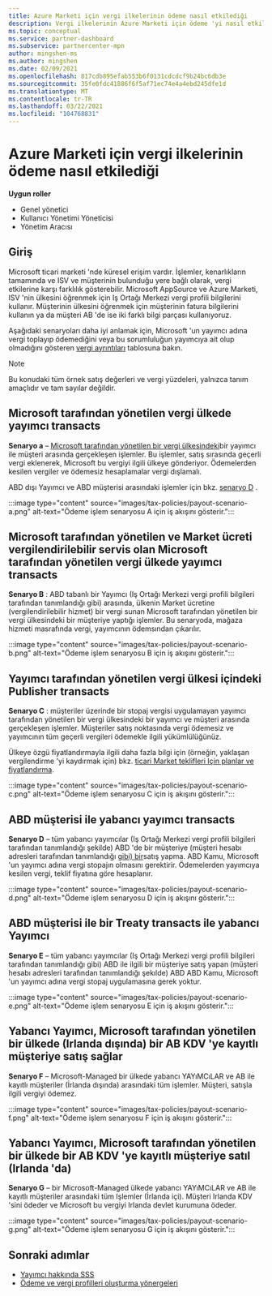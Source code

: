 ```yaml
---
title: Azure Marketi için vergi ilkelerinin ödeme nasıl etkilediği
description: Vergi ilkelerinin Azure Marketi için ödeme 'yi nasıl etkilediğini öğrenin.
ms.topic: conceptual
ms.service: partner-dashboard
ms.subservice: partnercenter-mpn
author: mingshen-ms
ms.author: mingshen
ms.date: 02/09/2021
ms.openlocfilehash: 817cdb895efab553b6f0131cdcdcf9b24bc6db3e
ms.sourcegitcommit: 35fe0fdc41886f6f5af71ec74e4a4ebd245dfe1d
ms.translationtype: MT
ms.contentlocale: tr-TR
ms.lasthandoff: 03/22/2021
ms.locfileid: "104768831"
---
```

# <a name="how-tax-policies-affect-payout-for-azure-marketplace"></a>Azure Marketi için vergi ilkelerinin ödeme nasıl etkilediği

**Uygun roller**
-    Genel yönetici
-    Kullanıcı Yönetimi Yöneticisi
-    Yönetim Aracısı

## <a name="introduction"></a>Giriş

Microsoft ticari marketi 'nde küresel erişim vardır. İşlemler, kenarlıkların tamamında ve ISV ve müşterinin bulunduğu yere bağlı olarak, vergi etkilerine karşı farklılık gösterebilir. Microsoft AppSource ve Azure Marketi, ISV 'nin ülkesini öğrenmek için Iş Ortağı Merkezi vergi profili bilgilerini kullanır. Müşterinin ülkesini öğrenmek için müşterinin fatura bilgilerini kullanın ya da müşteri AB 'de ise iki farklı bilgi parçası kullanıyoruz.

Aşağıdaki senaryoları daha iyi anlamak için, Microsoft 'un yayımcı adına vergi toplayıp ödemediğini veya bu sorumluluğun yayımcıya ait olup olmadığını gösteren [vergi ayrıntıları](tax-details-marketplace.md) tablosuna bakın.

> [!NOTE]
> Bu konudaki tüm örnek satış değerleri ve vergi yüzdeleri, yalnızca tanım amaçlıdır ve tam sayılar değildir.

## <a name="publisher-transacts-in-microsoft-managed-tax-country"></a>Microsoft tarafından yönetilen vergi ülkede yayımcı transacts

**Senaryo a** – [Microsoft tarafından yönetilen bir vergi ülkesindeki](tax-details-marketplace.md#microsoft-managed-countries)bir yayımcı ile müşteri arasında gerçekleşen işlemler. Bu işlemler, satış sırasında geçerli vergi eklenerek, Microsoft bu vergiyi ilgili ülkeye gönderiyor. Ödemelerden kesilen vergiler ve ödemesiz hesaplamalar vergi dışlamalı.

ABD dışı Yayımcı ve ABD müşterisi arasındaki işlemler için bkz. [senaryo D](#foreign-publisher-transacts-with-us-customer) .

:::image type="content" source="images/tax-policies/payout-scenario-a.png" alt-text="Ödeme işlem senaryosu A için iş akışını gösterir.":::

## <a name="publisher-transacts-in-microsoft-managed-tax-country-where-marketplace-fee-is-taxable-service"></a>Microsoft tarafından yönetilen ve Market ücreti vergilendirilebilir servis olan Microsoft tarafından yönetilen vergi ülkede yayımcı transacts

**Senaryo B** : ABD tabanlı bir Yayımcı (Iş Ortağı Merkezi vergi profili bilgileri tarafından tanımlandığı gibi) arasında, ülkenin Market ücretine (vergilendirilebilir hizmet) bir vergi sunan Microsoft tarafından yönetilen bir vergi ülkesindeki bir müşteriye yaptığı işlemler. Bu senaryoda, mağaza hizmeti masrafında vergi, yayımcının ödemsından çıkarılır.

:::image type="content" source="images/tax-policies/payout-scenario-b.png" alt-text="Ödeme işlem senaryosu B için iş akışını gösterir.":::

## <a name="publisher-transacts-in-publisher-managed-tax-country"></a>Yayımcı tarafından yönetilen vergi ülkesi içindeki Publisher transacts

**Senaryo C** : müşteriler üzerinde bir stopaj vergisi uygulamayan yayımcı tarafından yönetilen bir vergi ülkesindeki bir yayımcı ve müşteri arasında gerçekleşen işlemler. Müşteriler satış noktasında vergi ödemesiz ve yayımcının tüm geçerli vergileri ödemekle ilgili yükümlülüğünüz.

Ülkeye özgü fiyatlandırmayla ilgili daha fazla bilgi için (örneğin, yaklaşan vergilendirme 'yi kaydırmak için) bkz. [ticari Market teklifleri Için planlar ve fiyatlandırma](/azure/marketplace/plans-pricing#custom-prices).

:::image type="content" source="images/tax-policies/payout-scenario-c.png" alt-text="Ödeme işlem senaryosu C için iş akışını gösterir.":::

## <a name="foreign-publisher-transacts-with-us-customer"></a>ABD müşterisi ile yabancı yayımcı transacts

**Senaryo D** – tüm yabancı yayımcılar (Iş Ortağı Merkezi vergi profili bilgileri tarafından tanımlandığı şekilde) ABD 'de bir müşteriye (müşteri hesabı adresleri tarafından tanımlandığı [gibi) bir](#foreign-publisher-with-a-treaty-transacts-with-us-customer)satış yapma. ABD Kamu, Microsoft 'un yayımcı adına vergi stopajın olmasını gerektirir. Ödemelerden yayımcıya kesilen vergi, teklif fiyatına göre hesaplanır.

:::image type="content" source="images/tax-policies/payout-scenario-d.png" alt-text="Ödeme işlem senaryosu D için iş akışını gösterir.":::

## <a name="foreign-publisher-with-a-treaty-transacts-with-us-customer"></a>ABD müşterisi ile bir Treaty transacts ile yabancı Yayımcı

**Senaryo E** – tüm yabancı yayımcılar (Iş Ortağı Merkezi vergi profili bilgileri tarafından tanımlandığı gibi) ABD ile ilgili bir müşteriye satış yapan (müşteri hesabı adresleri tarafından tanımlandığı şekılde) ABD ABD Kamu, Microsoft 'un yayımcı adına vergi stopaj uygulamasına gerek yoktur.

:::image type="content" source="images/tax-policies/payout-scenario-e.png" alt-text="Ödeme işlem senaryosu E için iş akışını gösterir.":::

## <a name="foreign-publisher-sells-to-an-eu-vat-registered-customer-in-a-microsoft-managed-country-outside-ireland"></a>Yabancı Yayımcı, Microsoft tarafından yönetilen bir ülkede (Irlanda dışında) bir AB KDV 'ye kayıtlı müşteriye satış sağlar

**Senaryo F** – Microsoft-Managed bir ülkede yabancı YAYıMCıLAR ve AB ile kayıtlı müşteriler (İrlanda dışında) arasındaki tüm işlemler. Müşteri, satışla ilgili vergiyi ödemez.

:::image type="content" source="images/tax-policies/payout-scenario-f.png" alt-text="Ödeme işlem senaryosu F için iş akışını gösterir.":::

## <a name="foreign-publisher-sells-to-an-eu-vat-registered-customer-in-a-microsoft-managed-country-in-ireland"></a>Yabancı Yayımcı, Microsoft tarafından yönetilen bir ülkede bir AB KDV 'ye kayıtlı müşteriye satıl (Irlanda 'da)

**Senaryo G** – bir Microsoft-Managed ülkede yabancı YAYıMCıLAR ve AB ile kayıtlı müşteriler arasındaki tüm Işlemler (İrlanda içi). Müşteri Irlanda KDV 'sini ödeder ve Microsoft bu vergiyi Irlanda devlet kurumuna ödeder.

:::image type="content" source="images/tax-policies/payout-scenario-g.png" alt-text="Ödeme işlem senaryosu G için iş akışını gösterir.":::

## <a name="next-steps"></a>Sonraki adımlar

- [Yayımcı hakkında SSS](/azure/marketplace/marketplace-faq-publisher-guide)
- [Ödeme ve vergi profilleri oluşturma yönergeleri](./set-up-your-payout-account.md?context=%2fazure%2fmarketplace%2fcontext%2fcontext#create-a-payment-profile)